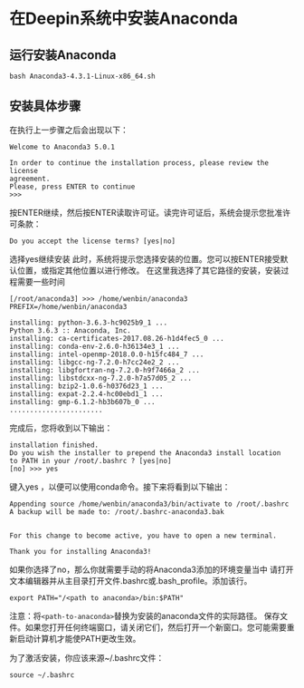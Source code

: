 # 在Deepin系统中安装Anaconda
## 运行安装Anaconda
```
bash Anaconda3-4.3.1-Linux-x86_64.sh
```
## 安装具体步骤
在执行上一步骤之后会出现以下：
```
Welcome to Anaconda3 5.0.1

In order to continue the installation process, please review the license
agreement.
Please, press ENTER to continue
>>> 
```
按ENTER继续，然后按ENTER读取许可证。读完许可证后，系统会提示您批准许可条款：
```
Do you accept the license terms? [yes|no]
```
选择yes继续安装
此时，系统将提示您选择安装的位置。您可以按ENTER接受默认位置，或指定其他位置以进行修改。
在这里我选择了其它路径的安装，安装过程需要一些时间
```
[/root/anaconda3] >>> /home/wenbin/anaconda3
PREFIX=/home/wenbin/anaconda3

installing: python-3.6.3-hc9025b9_1 ...
Python 3.6.3 :: Anaconda, Inc.
installing: ca-certificates-2017.08.26-h1d4fec5_0 ...
installing: conda-env-2.6.0-h36134e3_1 ...
installing: intel-openmp-2018.0.0-h15fc484_7 ...
installing: libgcc-ng-7.2.0-h7cc24e2_2 ...
installing: libgfortran-ng-7.2.0-h9f7466a_2 ...
installing: libstdcxx-ng-7.2.0-h7a57d05_2 ...
installing: bzip2-1.0.6-h0376d23_1 ...
installing: expat-2.2.4-hc00ebd1_1 ...
installing: gmp-6.1.2-hb3b607b_0 ...
.......................
```
完成后，您将收到以下输出：
```
installation finished.
Do you wish the installer to prepend the Anaconda3 install location
to PATH in your /root/.bashrc ? [yes|no]
[no] >>> yes
```
键入yes ，以便可以使用conda命令。接下来将看到以下输出：
```
Appending source /home/wenbin/anaconda3/bin/activate to /root/.bashrc
A backup will be made to: /root/.bashrc-anaconda3.bak


For this change to become active, you have to open a new terminal.

Thank you for installing Anaconda3!
```
如果你选择了no，那么你就需要手动的将Anaconda3添加的环境变量当中
请打开文本编辑器并从主目录打开文件.bashrc或.bash_profile。添加该行。
```
export PATH="/<path to anaconda>/bin:$PATH"
```
注意：将``<path-to-anaconda>``替换为安装的anaconda文件的实际路径。
保存文件。如果您打开任何终端窗口，请关闭它们，然后打开一个新窗口。您可能需要重新启动计算机才能使PATH更改生效。

为了激活安装，你应该来源~/.bashrc文件：
```
source ~/.bashrc
```
